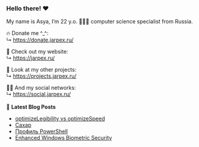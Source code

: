 ### Hello there! ❤️
My name is Asya, I’m 22 y.o. 👩🏻‍💻 computer science specialist from Russia.

🔥 Donate me ^_^:  
 ↳ https://donate.jarpex.ru/

🌸 Check out my website:  
↳ https://jarpex.ru/

🌱 Look at my other projects:  
↳ https://projects.jarpex.ru/

👧🏻 And my social networks:  
↳ https://social.jarpex.ru/
<br/>
<br/>
📕 **Latest Blog Posts**
<!-- BLOG-POST-LIST:START -->
- [optimizeLegibility vs optimizeSpeed](https://blog.jarpex.ru/optimizelegibility-vs-optimizespeed/)
- [Сахар](https://blog.jarpex.ru/saxar/)
- [Профиль PowerShell](https://blog.jarpex.ru/profil-powershell/)
- [Enhanced Windows Biometric Security](https://blog.jarpex.ru/enchanced-windows-biometric-security/)
<!-- BLOG-POST-LIST:END -->